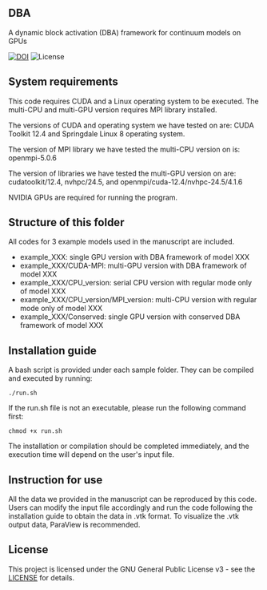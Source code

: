 ## DBA

A dynamic block activation (DBA) framework for continuum models on GPUs

[![DOI](https://zenodo.org/badge/DOI/10.5281/zenodo.14868458.svg)](https://doi.org/10.5281/zenodo.14868458)
![License](https://img.shields.io/github/license/zhangruoyao68/DBA)

## System requirements
This code requires CUDA and a Linux operating system to be executed. The multi-CPU and multi-GPU version requires MPI library installed.

The versions of CUDA and operating system we have tested on are:
CUDA Toolkit 12.4 and Springdale Linux 8 operating system. 

The version of MPI library we have tested the multi-CPU version on is:
openmpi-5.0.6

The version of libraries we have tested the multi-GPU version on are:
cudatoolkit/12.4, nvhpc/24.5, and openmpi/cuda-12.4/nvhpc-24.5/4.1.6

NVIDIA GPUs are required for running the program.


## Structure of this folder
All codes for 3 example models used in the manuscript are included. 

- example_XXX: single GPU version with DBA framework of model XXX
- example_XXX/CUDA-MPI: multi-GPU version with DBA framework of model XXX
- example_XXX/CPU_version: serial CPU version with regular mode only of model XXX
- example_XXX/CPU_version/MPI_version: multi-CPU version with regular mode only of model XXX
- example_XXX/Conserved: single GPU version with conserved DBA framework of model XXX

## Installation guide
A bash script is provided under each sample folder. They can be compiled and executed by running:
```
./run.sh 
```
If the run.sh file is not an executable, please run the following command first:
```
chmod +x run.sh
```

The installation or compilation should be completed immediately, and the execution time will depend on the user's input file.

## Instruction for use
All the data we provided in the manuscript can be reproduced by this code. Users can modify the input file accordingly and run the code following the installation guide to obtain the data in .vtk format. To visualize the .vtk output data, ParaView is recommended.

## License

This project is licensed under the GNU General Public License v3 - see the [LICENSE](https://www.gnu.org/licenses/) for details.
